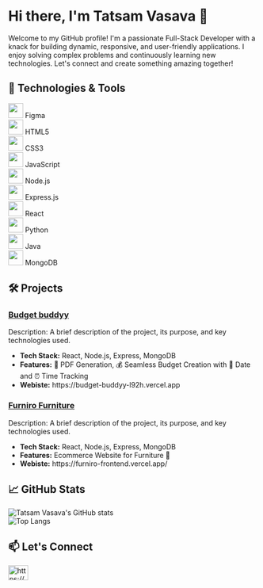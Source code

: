 <h1>Hi there, I'm Tatsam Vasava 👋</h1>
<p>Welcome to my GitHub profile! I'm a passionate Full-Stack Developer with a knack for building dynamic, responsive, and user-friendly applications. I enjoy solving complex problems and continuously learning new technologies. Let's connect and create something amazing together!</p>

<h2>🔧 Technologies & Tools</h2>
<div class="tech-stack">
    <div><img src="https://img.icons8.com/color/48/000000/figma--v1.png" width="30"/> Figma</div>
    <div><img src="https://img.icons8.com/color/48/000000/html-5--v1.png" width="30"/> HTML5</div>
    <div><img src="https://img.icons8.com/color/48/000000/css3.png" width="30"/> CSS3</div>
    <div><img src="https://img.icons8.com/color/48/000000/javascript--v1.png" width="30"/> JavaScript</div>
    <div><img src="https://img.icons8.com/color/48/000000/nodejs.png" width="30"/> Node.js</div>
    <div><img src="https://img.icons8.com/color/48/000000/express.png" width="30"/> Express.js</div>
    <div><img src="https://img.icons8.com/color/48/000000/react-native.png" width="30"/> React</div>
    <div><img src="https://img.icons8.com/color/48/000000/python--v1.png" width="30"/> Python</div>
    <div><img src="https://img.icons8.com/color/48/000000/java-coffee-cup-logo--v1.png" width="30"/> Java</div>
    <div><img src="https://img.icons8.com/color/48/000000/mongodb.png" width="30"/> MongoDB</div>

</div>

<h2>🛠️ Projects</h2>
<h3><a href="https://github.com/sezerz1121/Budget-Buddyy">Budget buddyy</a></h3>
<p>Description: A brief description of the project, its purpose, and key technologies used.</p>
<ul>
    <li><strong>Tech Stack:</strong> React, Node.js, Express, MongoDB</li>
   <li><strong>Features:</strong> 📄 PDF Generation, 💰 Seamless Budget Creation with 📅 Date and ⏰ Time Tracking</li>
    <li><strong>Webiste:</strong> https://budget-buddyy-l92h.vercel.app</li>
</ul>
<h3><a href="https://github.com/sezerz1121/FurniroFrontend">Furniro Furniture </a></h3>
<p>Description: A brief description of the project, its purpose, and key technologies used.</p>
<ul>
    <li><strong>Tech Stack:</strong> React, Node.js, Express, MongoDB</li>
   <li><strong>Features:</strong> Ecommerce Website for Furniture 🛒</li>
    <li><strong>Webiste:</strong> https://furniro-frontend.vercel.app/</li>
</ul>




<h2>📈 GitHub Stats</h2>
<div>
    <img src="https://github-readme-stats.vercel.app/api?username=sezerz1121&show_icons=true&theme=radical" alt="Tatsam Vasava's GitHub stats">
</div>
<div>
    <img src="https://github-readme-stats.vercel.app/api/top-langs/?username=sezerz1121&layout=compact&theme=radical" alt="Top Langs">
</div>

<h2>📫 Let's Connect</h2><a href="https://www.instagram.com/tatsam.dev/" target="blank"><img align="center" src="https://raw.githubusercontent.com/rahuldkjain/github-profile-readme-generator/master/src/images/icons/Social/instagram.svg" alt="https://www.instagram.com/tatsam.dev/" height="30" width="40" /></a>

